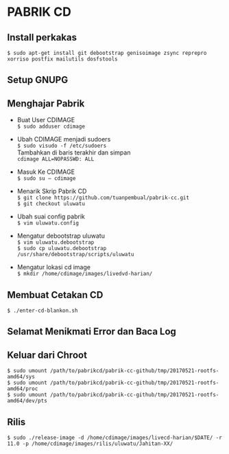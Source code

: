 # PABRIK CD

## Install perkakas
`$ sudo apt-get install git debootstrap genisoimage zsync reprepro xorriso postfix mailutils dosfstools`

## Setup GNUPG

## Menghajar Pabrik
* Buat User CDIMAGE  
`$ sudo adduser cdimage`

* Ubah CDIMAGE menjadi sudoers  
`$ sudo visudo -f /etc/sudoers`  
Tambahkan di baris terakhir dan simpan  
`cdimage ALL=NOPASSWD: ALL`

* Masuk Ke CDIMAGE  
`$ sudo su – cdimage`

* Menarik Skrip Pabrik CD  
`$ git clone https://github.com/tuanpembual/pabrik-cc.git`  
`$ git checkout uluwatu`  

* Ubah suai config pabrik  
`$ vim uluwatu.config`

* Mengatur debootstrap uluwatu  
`$ vim uluwatu.debootstrap`  
`$ sudo cp uluwatu.debootstrap /usr/share/debootstrap/scripts/uluwatu`

* Mengatur lokasi cd image  
`$ mkdir /home/cdimage/images/livedvd-harian/`

## Membuat Cetakan CD
`$ ./enter-cd-blankon.sh`

## Selamat Menikmati Error dan Baca Log

## Keluar dari Chroot
`$ sudo umount /path/to/pabrikcd/pabrik-cc-github/tmp/20170521-rootfs-amd64/sys`  
`$ sudo umount /path/to/pabrikcd/pabrik-cc-github/tmp/20170521-rootfs-amd64/proc`  
`$ sudo umount /path/to/pabrikcd/pabrik-cc-github/tmp/20170521-rootfs-amd64/dev/pts`

## Rilis
`$ sudo ./release-image -d /home/cdimage/images/livecd-harian/$DATE/ -r 11.0 -p /home/cdimage/images/rilis/uluwatu/Jahitan-XX/`
